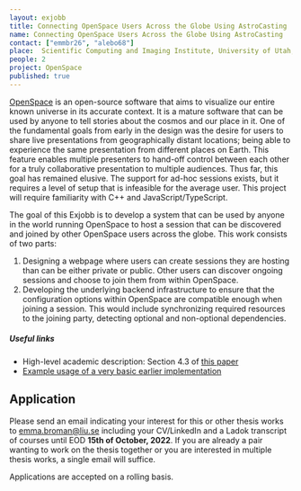 ```yaml
---
layout: exjobb
title: Connecting OpenSpace Users Across the Globe Using AstroCasting 
name: Connecting OpenSpace Users Across the Globe Using AstroCasting 
contact: ["emmbr26", "alebo68"]
place:  Scientific Computing and Imaging Institute, University of Utah, Salt Lake City
people: 2
project: OpenSpace
published: true
---
```


[OpenSpace](https://openspaceproject.com) is an open-source software that aims to visualize our entire known universe in its accurate context.  It is a mature software that can be used by anyone to tell stories about the cosmos and our place in it.  One of the fundamental goals from early in the design was the desire for users to share live presentations from geographically distant locations;  being able to experience the same presentation from different places on Earth.  This feature enables multiple presenters to hand-off control between each other for a truly collaborative presentation to multiple audiences.  Thus far, this goal has remained elusive.  The support for ad-hoc sessions exists, but it requires a level of setup that is infeasible for the average user.  This project will require familiarity with C++ and JavaScript/TypeScript.

The goal of this Exjobb is to develop a system that can be used by anyone in the world running OpenSpace to host a session that can be discovered and joined by other OpenSpace users across the globe.  This work consists of two parts:
  1. Designing a webpage where users can create sessions they are hosting than can be either private or public.  Other users can discover ongoing sessions and choose to join them from within OpenSpace.
  1. Developing the underlying backend infrastructure to ensure that the configuration options within OpenSpace are compatible enough when joining a session.  This would include synchronizing required resources to the joining party, detecting optional and non-optional dependencies.

##### Useful links
- High-level academic description: Section 4.3 of [this paper](https://alexanderbock.github.io/papers/vis19-bock-openspace-system.pdf)
- [Example usage of a very basic earlier implementation](https://www.youtube.com/watch?v=oEFz5JxLd8w)

## Application
Please send an email indicating your interest for this or other thesis works to [emma.broman@liu.se](mailto:emma.broman@liu.se) including your CV/LinkedIn and a Ladok transcript of courses until EOD **15th of October, 2022**. If you are already a pair wanting to work on the thesis together or you are interested in multiple thesis works, a single email will suffice. 

Applications are accepted on a rolling basis.
